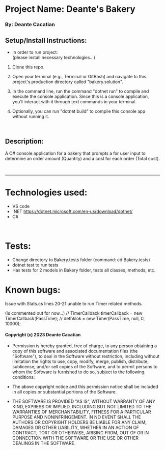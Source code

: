 # Project Name: Deante's Bakery

### By: **Deante Cacatian**

## Setup/Install Instructions:

* In order to run project: <br> (please install necessary technologies...)

1. Clone this repo.

2. Open your terminal (e.g., Terminal or GitBash) and navigate to this project's production directory called "bakery.solution".

3. In the command line, run the command "dotnet run" to compile and execute the console application. Since this is a console application, you'll interact with it through text commands in your terminal.

4. Optionally, you can run "dotnet build" to compile this console app without running it.
<br>

## Description:

A C# console application for a bakery that prompts a for user input to determine an order amount (Quantity) and a cost for each order (Total cost).

<br>

---

# Technologies used: 
- VS code
- .NET https://dotnet.microsoft.com/en-us/download/dotnet/
- C#

<br>

# Tests:
- Change directory to Bakery.tests folder (command: cd Bakery.tests)
- dotnet test to run tests
- Has tests for 2 models in Bakery folder, tests all classes, methods, etc.


# Known bugs:

Issue with Stats.cs lines 20-21 unable to run Timer related methods.

(Is commented out for now...)
// TimerCallback timerCallback = new TimerCallback(PassTime);
// dethklok = new Timer(PassTime, null, 0, 10000);

#### Copyright (c) 2023 Deante Cacatian

- Permission is hereby granted, free of charge, to any person obtaining a copy
of this software and associated documentation files (the "Software"), to deal
in the Software without restriction, including without limitation the rights
to use, copy, modify, merge, publish, distribute, sublicense, and/or sell
copies of the Software, and to permit persons to whom the Software is
furnished to do so, subject to the following conditions:

- The above copyright notice and this permission notice shall be included in all
copies or substantial portions of the Software.

- THE SOFTWARE IS PROVIDED "AS IS", WITHOUT WARRANTY OF ANY KIND, EXPRESS OR
IMPLIED, INCLUDING BUT NOT LIMITED TO THE WARRANTIES OF MERCHANTABILITY,
FITNESS FOR A PARTICULAR PURPOSE AND NONINFRINGEMENT. IN NO EVENT SHALL THE
AUTHORS OR COPYRIGHT HOLDERS BE LIABLE FOR ANY CLAIM, DAMAGES OR OTHER
LIABILITY, WHETHER IN AN ACTION OF CONTRACT, TORT OR OTHERWISE, ARISING FROM,
OUT OF OR IN CONNECTION WITH THE SOFTWARE OR THE USE OR OTHER DEALINGS IN THE
SOFTWARE.